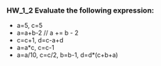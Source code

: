 ### HW_1_2 Evaluate the following expression:

* a=5, c=5
* a=a+b-2 // a += b - 2
* c=c+1, d=c-a+d
* a=a*c, c=c-1
* a=a/10, c=c/2, b=b-1, d=d*(c+b+a)
